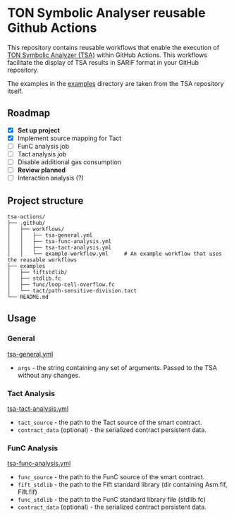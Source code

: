 # TON Symbolic Analyser reusable Github Actions

This repository contains reusable workflows that enable the execution of [TON Symbolic Analyzer (TSA)](https://github.com/explyt/ton-bounties) within GitHub Actions. This workflows facilitate the display of TSA results in SARIF format in your GitHub repository.

The examples in the [examples](./examples/) directory are taken from the TSA repository itself.

## Roadmap
-   [x] **Set up project**
-   [x] Implement source mapping for Tact
-   [ ] FunC analysis job
-   [ ] Tact analysis job
-   [ ] Disable additional gas consumption
-   [ ] **Review planned**
-   [ ] Interaction analysis (?)

## Project structure

```
tsa-actions/
├── .github/
│   ├── workflows/
│   │   ├── tsa-general.yml
│   │   ├── tsa-func-analysis.yml
│   │   ├── tsa-tact-analysis.yml
│   │   └── example-workflow.yml     # An example workflow that uses the reusable workflows
├── examples
│   ├── fiftstdlib/
│   ├── stdlib.fc
│   ├── func/loop-cell-overflow.fc
│   └── tact/path-sensitive-division.tact
└── README.md
```

## Usage

### General
[tsa-general.yml](./.github/workflows/tsa-general.yml)

- `args` - the string containing any set of arguments. Passed to the TSA without any changes.

### Tact Analysis
[tsa-tact-analysis.yml](./.github/workflows/tsa-tact-analysis.yml)

- `tact_source` - the path to the Tact source of the smart contract.
- `contract_data` (optional) - the serialized contract persistent data.

### FunC Analysis
[tsa-func-analysis.yml](./.github/workflows/tsa-func-analysis.yml)

- `func_source` - the path to the FunC source of the smart contract.
- `fift_stdlib` - the path to the Fift standard library (dir containing Asm.fif, Fift.fif)
- `func_stdlib` - the path to the FunC standard library file (stdlib.fc)
- `contract_data` (optional) - the serialized contract persistent data.
